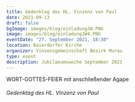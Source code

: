 ```yaml
---
title: Gedenktag des HL. Vinzenz von Paul
date: 2021-09-13
draft: false
bgImage: images/blog/einladungJW.PNG
image: images/blog/einladungJW4.PNG
eventDate: "27. September 2021, 18:30"
location: Baierdorfer Kirche
organizer: Vinzenzgemeinschaft Bezirk Murau
type: event
description: Jubilaeumswoche September 2021
---
```


WORT-GOTTES-FEIER mit anschließender Agape

<!--more-->
###### Gedenktag des HL. Vinzenz von Paul

